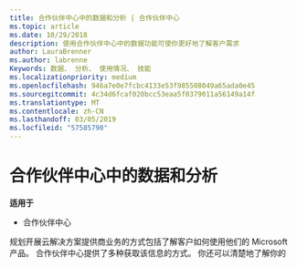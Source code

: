 ```yaml
---
title: 合作伙伴中心中的数据和分析 | 合作伙伴中心
ms.topic: article
ms.date: 10/29/2018
description: 使用合作伙伴中心中的数据功能可使你更好地了解客户需求
author: LauraBrenner
ms.author: labrenne
Keywords: 数据、 分析、 使用情况、 技能
ms.localizationpriority: medium
ms.openlocfilehash: 946a7e0e7fcbc4133e53f985508049a65ada0e45
ms.sourcegitcommit: 4c34d6fcaf020bcc53eaa5f0379011a56149a14f
ms.translationtype: MT
ms.contentlocale: zh-CN
ms.lasthandoff: 03/05/2019
ms.locfileid: "57585790"
---
```

# <a name="data-and-analytics-in-partner-center"></a>合作伙伴中心中的数据和分析

**适用于**

- 合作伙伴中心

规划开展云解决方案提供商业务的方式包括了解客户如何使用他们的 Microsoft 产品。 合作伙伴中心提供了多种获取该信息的方式。 你还可以清楚地了解你的 